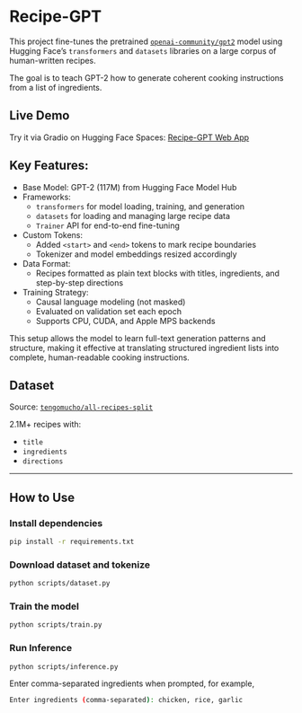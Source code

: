 # Recipe-GPT

This project fine-tunes the pretrained [`openai-community/gpt2`](https://huggingface.co/openai-community/gpt2) model using Hugging Face’s `transformers` and `datasets` libraries on a large corpus of human-written recipes.

The goal is to teach GPT-2 how to generate coherent cooking instructions from a list of ingredients.

## Live Demo

Try it via Gradio on Hugging Face Spaces: [Recipe-GPT Web App](https://huggingface.co/spaces/saksh-d/Recipe-GPT)

## Key Features:
- Base Model: GPT-2 (117M) from Hugging Face Model Hub
- Frameworks: 
  - `transformers` for model loading, training, and generation
  - `datasets` for loading and managing large recipe data
  - `Trainer` API for end-to-end fine-tuning
- Custom Tokens: 
  - Added `<start>` and `<end>` tokens to mark recipe boundaries
  - Tokenizer and model embeddings resized accordingly
- Data Format:
  - Recipes formatted as plain text blocks with titles, ingredients, and step-by-step directions
- Training Strategy:
  - Causal language modeling (not masked)
  - Evaluated on validation set each epoch
  - Supports CPU, CUDA, and Apple MPS backends

This setup allows the model to learn full-text generation patterns and structure, making it effective at translating structured ingredient lists into complete, human-readable cooking instructions.

## Dataset

Source: [`tengomucho/all-recipes-split`](https://huggingface.co/datasets/tengomucho/all-recipes-split)

2.1M+ recipes with:
  - `title`
  - `ingredients`
  - `directions`

---

## How to Use

### Install dependencies
```bash
pip install -r requirements.txt
```

### Download dataset and tokenize
```bash
python scripts/dataset.py
```

### Train the model
```bash
python scripts/train.py
```

### Run Inference
```bash
python scripts/inference.py
```

Enter comma-separated ingredients when prompted, for example,
```bash
Enter ingredients (comma-separated): chicken, rice, garlic
```

